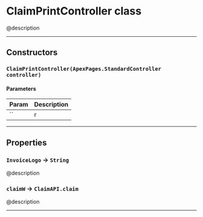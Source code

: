 # ClaimPrintController class

@description

---
## Constructors
### `ClaimPrintController(ApexPages.StandardController controller)`
#### Parameters

| Param | Description |
| ----- | ----------- |
|`` | r |

---
## Properties

### `InvoiceLogo` → `String`

@description

### `claimW` → `ClaimAPI.claim`

@description

---

